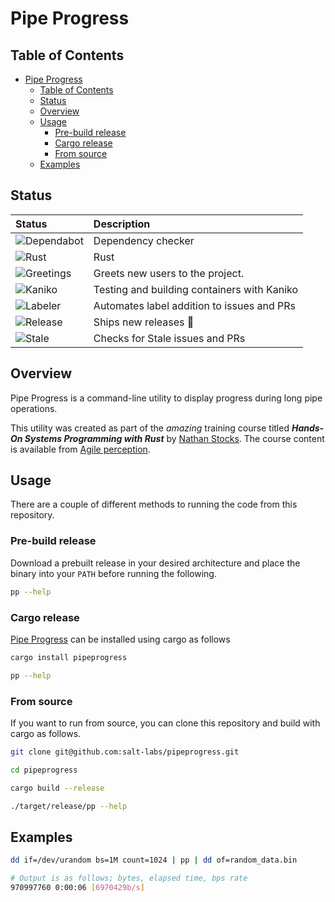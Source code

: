 # Pipe Progress

## Table of Contents

<!-- TOC -->

- [Pipe Progress](#pipe-progress)
  - [Table of Contents](#table-of-contents)
  - [Status](#status)
  - [Overview](#overview)
  - [Usage](#usage)
    - [Pre-build release](#pre-build-release)
    - [Cargo release](#cargo-release)
    - [From source](#from-source)
  - [Examples](#examples)

<!-- /TOC -->

## Status

| Status                                                                                                               | Description                                 |
| :------------------------------------------------------------------------------------------------------------------- | :------------------------------------------ |
| ![Dependabot](https://api.dependabot.com/badges/status?host=github&repo=salt-labs/pipeprogress&identifier=272124365) | Dependency checker                          |
| ![Rust](https://github.com/salt-labs/pipeprogress/workflows/Rust/badge.svg)                                          | Rust                                        |
| ![Greetings](https://github.com/salt-labs/pipeprogress/workflows/Greetings/badge.svg)                                | Greets new users to the project.            |
| ![Kaniko](https://github.com/salt-labs/pipeprogress/workflows/Kaniko/badge.svg)                                      | Testing and building containers with Kaniko |
| ![Labeler](https://github.com/salt-labs/pipeprogress/workflows/Labeler/badge.svg)                                    | Automates label addition to issues and PRs  |
| ![Release](https://github.com/salt-labs/pipeprogress/workflows/Release/badge.svg)                                    | Ships new releases :ship:                   |
| ![Stale](https://github.com/salt-labs/pipeprogress/workflows/Stale/badge.svg)                                        | Checks for Stale issues and PRs             |

## Overview

Pipe Progress is a command-line utility to display progress during long pipe operations.

This utility was created as part of the _amazing_ training course titled **_Hands-On Systems Programming with Rust_** by [Nathan Stocks](https://github.com/cleancut). The course content is available from [Agile perception](https://agileperception.com/hands_on_programming).

## Usage

There are a couple of different methods to running the code from this repository.

### Pre-build release

Download a prebuilt release in your desired architecture and place the binary into your `PATH` before running the following.

```bash
pp --help
```

### Cargo release

[Pipe Progress](https://crates.io/crates/pipeprogress) can be installed using cargo as follows

```bash
cargo install pipeprogress

pp --help
```

### From source

If you want to run from source, you can clone this repository and build with cargo as follows.

```bash
git clone git@github.com:salt-labs/pipeprogress.git

cd pipeprogress

cargo build --release

./target/release/pp --help
```

## Examples

```bash
dd if=/dev/urandom bs=1M count=1024 | pp | dd of=random_data.bin

# Output is as follows; bytes, elapsed time, bps rate
970997760 0:00:06 [6970429b/s]
```
